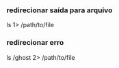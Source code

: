 ### redirecionar saída para arquivo
ls 1> /path/to/file

### redirecionar erro
ls /ghost 2> /path/to/file
